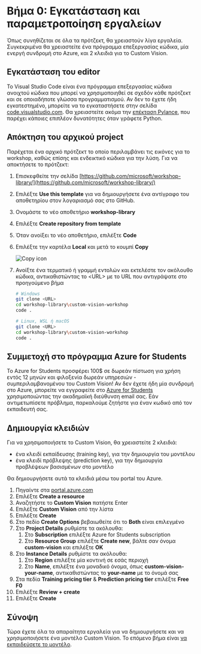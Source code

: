 # Βήμα 0: Εγκατάσταση και παραμετροποίηση εργαλείων

Όπως συνηθίζεται σε όλα τα πρότζεκτ, θα χρειαστούν λίγα εργαλεία. Συγκεκριμένα θα χρειαστείτε ένα πρόγραμμα επεξεργασίας κώδικα, μία ενεργή συνδρομή στο Azure, και 2 κλειδιά για το Custom Vision.

## Εγκατάσταση του editor

Το Visual Studio Code είναι ένα πρόγραμμα επεξεργασίας κώδικα ανοιχτού κώδικα που μπορεί να χρησιμοποιηθεί σε σχεδόν κάθε πρότζεκτ και σε οποιαδήποτε γλώσσα προγραμματισμού. Αν δεν το έχετε ήδη εγκατεστημένο, 
μπορείτε να το εγκαταστήσετε στην σελίδα [code.visualstudio.com](https://code.visualstudio.com). Θα χρειαστείτε ακόμα την [επέκταση Pylance](https://marketplace.visualstudio.com/items?itemName=ms-python.vscode-pylance), που παρέχει κάποιες επιπλέον δυνατότητες όταν γράφετε Python.


## Απόκτηση του αρχικού project

Παρέχεται ένα αρχικό πρότζεκτ το οποίο περιλαμβάνει τις εικόνες για το workshop, καθώς επίσης και ενδεικτικό κώδικα για την λύση. Για να αποκτήσετε το πρότζεκτ:

1. Επισκεφθείτε την σελίδα [https://github.com/microsoft/workshop-library/](https://github.com/microsoft/workshop-library/)
1. Επιλέξτε **Use this template** για να δημιουργήσετε ένα αντίγραφο του αποθετηρίου στον λογαριασμό σας στο GitHub.
1. Ονομάστε το νέο αποθετήριο **workshop-library**
1. Επιλέξτε **Create repository from template**
1. Όταν ανοίξει το νέο αποθετήριο, επιλέξτε **Code**
1. Επιλέξτε την καρτέλα **Local** και μετά το κουμπί **Copy**

    ![Copy icon](https://github.com/microsoft/workshop-library/blob/main/full/ml-model-custom-vision/images/copy.png)

1. Ανοίξτε ένα τερματικό ή γραμμή εντολών και εκτελέστε τον ακόλουθο κώδικα, αντικαθιστώντας το \<URL\> με το URL που αντιγράψατε στο προηγούμενο βήμα

    ```bash
    # Windows
    git clone <URL>
    cd workshop-library\custom-vision-workshop
    code .

    # Linux, WSL ή macOS
    git clone <URL>
    cd workshop-library\custom-vision-workshop
    code .
    ```

## Συμμετοχή στο πρόγραμμα Azure for Students

Το Azure for Students προσφέρει 100$ σε δωρεάν πίστωση για χρήση εντός 12 μηνών και φιλοξενία δωρεάν υπηρεσιών - συμπεριλαμβανομένου του Custom Vision! Αν δεν έχετε ήδη μία συνδρομή στο Azure, μπορείτε να εγγραφείτε στο [Azure for Students](https://azure.microsoft.com/free/students) χρησιμοποιώντας την ακαδημαϊκή διεύθυνση email σας. Εάν αντιμετωπίσετε πρόβλημα, παρκαλούμε ζητήστε για έναν κωδικό από τον εκπαιδευτή σας.

## Δημιουργία κλειδιών

Για να χρησιμοποιήσετε το Custom Vision, θα χρειαστείτε 2 κλειδιά:

- ένα κλειδί εκπαίδευσης (training key), για την δημιουργία του μοντέλου
- ένα κλειδί πρόβλεψης (prediction key), για την δημιουργία προβλέψεων βασισμένων στο μοντέλο

Θα δημιουργήσετε αυτά τα κλειδιά μέσω του portal του Azure.

1. Πηγαίντε στα [portal.azure.com](https://portal.azure.com)
1. Επιλέξτε **Create a resource**
1. Αναζητήστε το **Custom Vision** πατήστε Enter
1. Επιλέξτε **Custom Vision** από την λίστα
1. Επιλέξτε **Create**
1. Στο πεδίο **Create Options** βεβαιωθείτε ότι το  **Both** είναι επιλεγμένο
1. Στο **Project Details** ρυθμίστε τα ακόλουθα:
    1. Στο **Subscription** επιλέξτε Azure for Students subscription
    1. Στο **Resource Group** επιλέξτε **Create new**, βάλτε σαν όνομα **custom-vision** και επιλέξτε **OK**
1. Στο **Instance Details** ρυθμίστε τα ακόλουθα:
    1. Στο **Region** επιλέξτε μία κοντινή σε εσάς περιοχή
    1. Στο **Name**, επιλέξτε ένα μοναδικό όνομα, όπως **custom-vision-your-name**, αντικαθιστώντας το **your-name** με το όνομά σας
1. Στα πεδία **Training pricing tier** & **Prediction pricing tier** επιλέξτε **Free F0**
1. Επιλέξτε **Review + create**
1. Επιλέξτε **Create**

## Σύνοψη

Τώρα έχετε όλα τα απαραίτητα εργαλεία για να δημιουργήσετε και να χρησιμοποιήσετε ένα μοντέλο Custom Vision. Το επόμενο βήμα είναι [να εκπαιδεύσετε το μοντέλο](train.el.md).
